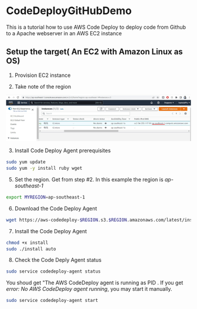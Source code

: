 # CodeDeployGitHubDemo
This is a tutorial how to use AWS Code Deploy to deploy code from Github to a Apache webserver in an AWS EC2 instance

## Setup the target( An EC2 with Amazon Linux as OS)
1. Provision EC2 instance

2. Take note of the region

![region](images/aws-ec2-region.jpg)

3. Install Code Deploy Agent prerequisites
```sh
sudo yum update
sudo yum -y install ruby wget
```

5. Set the region. Get from step #2. In this example the region is *ap-southeast-1*
```sh
export MYREGION=ap-southeast-1 
```

6. Download the Code Deploy Agent
```sh
wget https://aws-codedeploy-$REGION.s3.$REGION.amazonaws.com/latest/install
```

7. Install the Code Deploy Agent
```sh
chmod +x install
sudo ./install auto
```

8. Check the Code Deply Agent status
```sh
sudo service codedeploy-agent status
```
You shoud get "The AWS CodeDeploy agent is running as PID <SOME PID Number>. If you get *error: No AWS CodeDeploy agent running*, you may start it manually.
```sh
sudo service codedeploy-agent start
```

